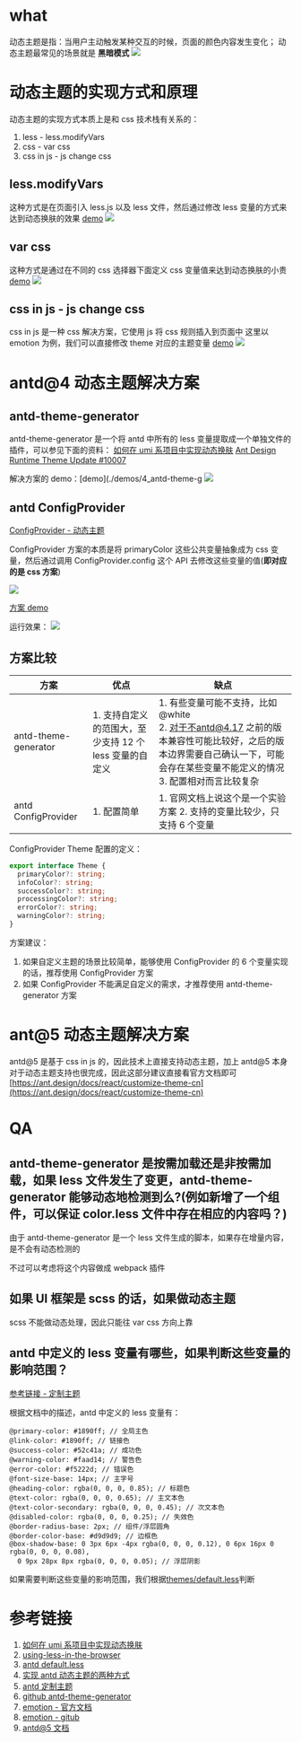 # what

动态主题是指：当用户主动触发某种交互的时候，页面的颜色内容发生变化；
动态主题最常见的场景就是 **黑暗模式**
![](./_images/dynamic_themes.gif)

# 动态主题的实现方式和原理

动态主题的实现方式本质上是和 css 技术栈有关系的：

1. less - less.modifyVars
2. css - var css
3. css in js - js change css

## less.modifyVars

这种方式是在页面引入 less.js 以及 less 文件，然后通过修改 less 变量的方式来达到动态换肤的效果
[demo](./demos/1_modifyVars/index.html)
![](./_images/less_modifyVars.gif)

## var css

这种方式是通过在不同的 css 选择器下面定义 css 变量值来达到动态换肤的小贵
[demo](./demos/2_var_css.html)
![](./_images/var_css.gif)

## css in js - js change css

css in js 是一种 css 解决方案，它使用 js 将 css 规则插入到页面中
这里以 emotion 为例，我们可以直接修改 theme 对应的主题变量
[demo](./demos/3_emotion-theme/src/layouts/Layout.tsx)
![](./_images/css_in_js.gif)

# antd@4 动态主题解决方案

## antd-theme-generator

antd-theme-generator 是一个将 antd 中所有的 less 变量提取成一个单独文件的插件，可以参见下面的资料：
[如何在 umi 系项目中实现动态换肤](https://zhuanlan.zhihu.com/p/347725244)
[Ant Design Runtime Theme Update #10007](https://github.com/ant-design/ant-design/issues/10007)

解决方案的 demo：[demo](./demos/4_antd-theme-g
![](./_images/antd-theme-generator.gif)

## antd ConfigProvider

[ConfigProvider - 动态主题](https://4x-ant-design.antgroup.com/docs/react/customize-theme-variable-cn)

ConfigProvider 方案的本质是将 primaryColor 这些公共变量抽象成为 css 变量，然后通过调用 ConfigProvider.config 这个 API 去修改这些变量的值(**即对应的是 css 方案**)

![](./_images/antdConfigProvider.png)

[方案 demo](./demos/4_antd-ConfigProvider/)

运行效果：
![](./_images/antd_config.gif)

## 方案比较

| 方案                 | 优点                                                    | 缺点                                                                                                                                                                                 |
| -------------------- | ------------------------------------------------------- | ------------------------------------------------------------------------------------------------------------------------------------------------------------------------------------ |
| antd-theme-generator | 1. 支持自定义的范围大，至少支持 12 个 less 变量的自定义 | 1. 有些变量可能不支持，比如 @white <br> 2. 对于不antd@4.17 之前的版本兼容性可能比较好，之后的版本边界需要自己确认一下，可能会存在某些变量不能定义的情况 <br> 3. 配置相对而言比较复杂 |
| antd ConfigProvider  | 1. 配置简单                                             | 1. 官网文档上说这个是一个实验方案 2. 支持的变量比较少，只支持 6 个变量                                                                                                               |

ConfigProvider Theme 配置的定义：

```ts
export interface Theme {
  primaryColor?: string;
  infoColor?: string;
  successColor?: string;
  processingColor?: string;
  errorColor?: string;
  warningColor?: string;
}
```

方案建议：

1. 如果自定义主题的场景比较简单，能够使用 ConfigProvider 的 6 个变量实现的话，推荐使用 ConfigProvider 方案
2. 如果 ConfigProvider 不能满足自定义的需求，才推荐使用 antd-theme-generator 方案

# ant@5 动态主题解决方案

antd@5 是基于 css in js 的，因此技术上直接支持动态主题，加上 antd@5 本身对于动态主题支持也很完成，因此这部分建议直接看官方文档即可
[https://ant.design/docs/react/customize-theme-cn](https://ant.design/docs/react/customize-theme-cn)

# QA

## antd-theme-generator 是按需加载还是非按需加载，如果 less 文件发生了变更，antd-theme-generator 能够动态地检测到么?(例如新增了一个组件，可以保证 color.less 文件中存在相应的内容吗？)

由于 antd-theme-generator 是一个 less 文件生成的脚本，如果存在增量内容，是不会有动态检测的

不过可以考虑将这个内容做成 webpack 插件

## 如果 UI 框架是 scss 的话，如果做动态主题

scss 不能做动态处理，因此只能往 var css 方向上靠

## antd 中定义的 less 变量有哪些，如果判断这些变量的影响范围？

[参考链接 - 定制主题](https://4x-ant-design.antgroup.com/docs/react/customize-theme-cn)

根据文档中的描述，antd 中定义的 less 变量有：

```
@primary-color: #1890ff; // 全局主色
@link-color: #1890ff; // 链接色
@success-color: #52c41a; // 成功色
@warning-color: #faad14; // 警告色
@error-color: #f5222d; // 错误色
@font-size-base: 14px; // 主字号
@heading-color: rgba(0, 0, 0, 0.85); // 标题色
@text-color: rgba(0, 0, 0, 0.65); // 主文本色
@text-color-secondary: rgba(0, 0, 0, 0.45); // 次文本色
@disabled-color: rgba(0, 0, 0, 0.25); // 失效色
@border-radius-base: 2px; // 组件/浮层圆角
@border-color-base: #d9d9d9; // 边框色
@box-shadow-base: 0 3px 6px -4px rgba(0, 0, 0, 0.12), 0 6px 16px 0 rgba(0, 0, 0, 0.08),
  0 9px 28px 8px rgba(0, 0, 0, 0.05); // 浮层阴影
```

如果需要判断这些变量的影响范围，我们根据[themes/default.less](https://github.com/ant-design/ant-design/blob/4.x-stable/components/style/themes/default.less)判断

# 参考链接

1. [如何在 umi 系项目中实现动态换肤](https://zhuanlan.zhihu.com/p/347725244)
2. [using-less-in-the-browser](https://lesscss.org/usage/#using-less-in-the-browser)
3. [antd default.less](https://github.com/ant-design/ant-design/blob/4.x-stable/components/style/themes/default.less)
4. [实现 antd 动态主题的两种方式](https://juejin.cn/post/7056415670791208990#heading-17)
5. [antd 定制主题](https://4x-ant-design.antgroup.com/docs/react/customize-theme-cn)
6. [github antd-theme-generator](https://github.com/mzohaibqc/antd-theme-generator)
7. [emotion - 官方文档](https://emotion.sh/docs/community)
8. [emotion - gitub](https://github.com/emotion-js/emotion)
9. [antd@5 文档](https://ant.design/docs/react/customize-theme-cn)
